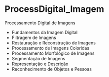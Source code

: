 # ProcessDigital_Imagem
Processamento Digital de Imagens

* Fundamentos da Imagem Digital
* Filtragem de Imagens
* Restauração e Reconstrução de Imagens
* Processamento de Imagens Coloridas
* Processamento Morfológico de Imagens
* Segmentação de Imagens
* Representação e Descrição
* Reconhecimento de Objetos e Pessoas

